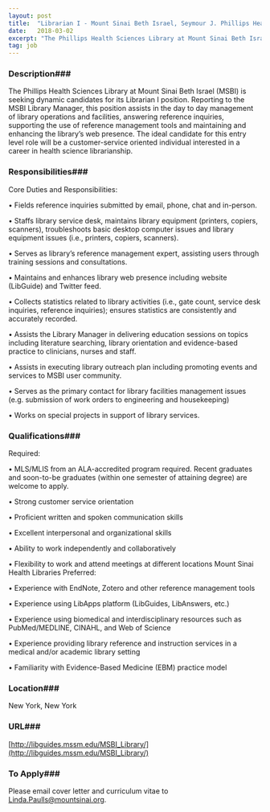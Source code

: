 ```yaml
---
layout: post
title:  "Librarian I - Mount Sinai Beth Israel, Seymour J. Phillips Health Sciences Library"
date:   2018-03-02
excerpt: "The Phillips Health Sciences Library at Mount Sinai Beth Israel (MSBI) is seeking dynamic candidates for its Librarian I position. Reporting to the MSBI Library Manager, this position assists in the day to day management of library operations and facilities, answering reference inquiries, supporting the use of reference management tools..."
tag: job
---
```


### Description###

The Phillips Health Sciences Library at Mount Sinai Beth Israel (MSBI) is seeking dynamic candidates for its Librarian I position.  Reporting to the MSBI Library Manager, this position assists in the day to day management of library operations and facilities, answering reference inquiries, supporting the use of reference management tools and maintaining and enhancing the library’s web presence. The ideal candidate for this entry level role will be a customer-service oriented individual interested in a career in health science librarianship.


### Responsibilities###

Core Duties and Responsibilities:

• 	Fields reference inquiries submitted by email, phone, chat and in-person.

• 	Staffs library service desk, maintains library equipment (printers, copiers, scanners), troubleshoots basic desktop computer issues and library equipment issues (i.e., printers, copiers, scanners). 

• 	Serves as library’s reference management expert, assisting users through training sessions and consultations.

• 	Maintains and enhances library web presence including website (LibGuide) and Twitter feed.

• 	Collects statistics related to library activities (i.e., gate count, service desk inquiries, reference inquiries); ensures statistics are consistently and accurately recorded.

• 	Assists the Library Manager in delivering education sessions on topics including literature searching, library orientation and evidence-based practice to clinicians, nurses and staff.

• 	Assists in executing library outreach plan including promoting events and services to MSBI user community.

• 	Serves as the primary contact for library facilities management issues (e.g. submission of work orders to engineering and housekeeping)

• 	Works on special projects in support of library services.


### Qualifications###

Required:

• 	MLS/MLIS from an ALA-accredited program required.  Recent graduates and soon-to-be graduates (within one semester of attaining degree) are welcome to apply.

• 	Strong customer service orientation

• 	Proficient written and spoken communication skills

• 	Excellent interpersonal and organizational skills

• 	Ability to work independently and collaboratively

• 	Flexibility to work and attend meetings at different locations Mount Sinai Health Libraries
Preferred:

• 	Experience with EndNote, Zotero and other reference management tools

• 	Experience using LibApps platform (LibGuides, LibAnswers, etc.)

• 	Experience using biomedical and interdisciplinary resources such as PubMed/MEDLINE, CINAHL, and Web of Science

• 	Experience providing library reference and instruction services in a medical and/or academic library setting

• 	Familiarity with Evidence-Based Medicine (EBM) practice model




### Location###

New York, New York


### URL###

[http://libguides.mssm.edu/MSBI_Library/](http://libguides.mssm.edu/MSBI_Library/)

### To Apply###

Please email cover letter and curriculum vitae to Linda.Paulls@mountsinai.org.





